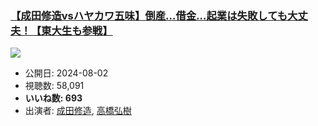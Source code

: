 ### [【成田修造vsハヤカワ五味】倒産…借金…起業は失敗しても大丈夫！【東大生も参戦】](https://www.youtube.com/watch?v=be9y3f-h4S8)
[![](https://img.youtube.com/vi/be9y3f-h4S8/sddefault.jpg)](https://www.youtube.com/watch?v=be9y3f-h4S8)
-   公開日: 2024-08-02
-   視聴数: 58,091
-   **いいね数: 693**
-   出演者: [成田修造](/rehacq_fan/people/成田修造 "wikilink"), [高橋弘樹](/rehacq_fan/people/高橋弘樹 "wikilink")
